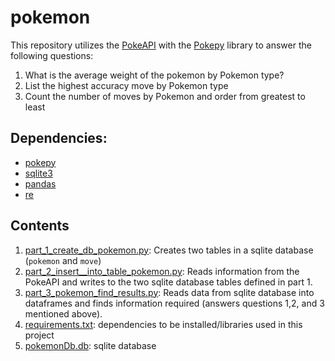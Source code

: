 # pokemon

This repository utilizes the [PokeAPI](https://pokeapi.co/docs/v2.html#info) with the [Pokepy]((https://pokeapi.github.io/pokepy/)) library to answer the following questions:

1. What is the average weight of the pokemon by Pokemon type?
2. List the highest accuracy move by Pokemon type
3. Count the number of moves by Pokemon and order from greatest to least 

## Dependencies:
- [pokepy](https://pokeapi.github.io/pokepy/)
- [sqlite3](https://docs.python.org/2/library/sqlite3.html)
- [pandas](https://pandas.pydata.org/)
- [re](https://docs.python.org/3/library/re.html)

## Contents
1. [part_1_create_db_pokemon.py](https://github.com/tannavee-watts/pokemon_metrics/blob/master/part_1_create_db_pokemon.py): Creates two tables in a sqlite database (`pokemon` and `move`)
2. [part_2_insert__into_table_pokemon.py](https://github.com/tannavee-watts/pokemon_metrics/blob/master/part_2_insert__into_table_pokemon.py): Reads information from the PokeAPI and writes to the two sqlite database tables defined in part 1.
3. [part_3_pokemon_find_results.py](https://github.com/tannavee-watts/pokemon_metrics/blob/master/part_3_pokemon_find_results.py): Reads data from sqlite database into dataframes and finds information required (answers questions 1,2, and 3 mentioned above).
4. [requirements.txt](https://github.com/tannavee-watts/pokemon_metrics/blob/master/requirements.txt): dependencies to be installed/libraries used in this project
5. [pokemonDb.db](https://github.com/tannavee-watts/pokemon_metrics/blob/master/pokemonDb.db): sqlite database
